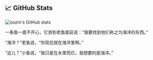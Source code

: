 
## 📈 GitHub Stats

![oozm's GitHub stats](https://github-readme-stats.vercel.app/api?username=oozm&show_icons=true&theme=radical)

一条鱼一直不开心，它游到老鱼面前说：“我要找到他们称之为海洋的东西。”

“海洋？”老鱼说，“你现在就在海洋里啊。”

“这儿？”小鱼说，“我只是在水里而已，我想要的是海洋。”

